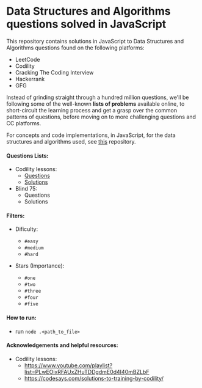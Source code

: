 # Data Structures and Algorithms questions solved in JavaScript

This repository contains solutions in JavaScript to Data Structures and Algorithms questions found on the following platforms:
- LeetCode
- Codility
- Cracking The Coding Interview
- Hackerrank
- GFG

Instead of grinding straight through a hundred million questions, we'll be following some of the well-known **lists of problems** available online, to short-circuit the learning process and get a grasp over the common patterns of questions, before moving on to more challenging questions and CC platforms.

For concepts and code implementations, in JavaScript, for the data structures and algorithms used, see [this](https://github.com/hrittik777/ds-alg-concepts-js) repository.

#### Questions Lists:
- Codility lessons:
  - [Questions](https://app.codility.com/programmers/lessons/1-iterations/)
  - [Solutions](https://github.com/hrittik777/ds-alg-questions-js/tree/main/codility-lessons)
- Blind 75:
  - Questions
  - Solutions

#### Filters:
- Dificulty:
  - `#easy`
  - `#medium`
  - `#hard`

- Stars (Importance):
  - `#one`
  - `#two`
  - `#three`
  - `#four`
  - `#five`

#### How to run:
- run `node .<path_to_file>`

#### Acknowledgements and helpful resources:
- Codility lessons:
  - https://www.youtube.com/playlist?list=PLwEOixRFAUxZHuTDDgdmE0d4I40mBZLbF
  - https://codesays.com/solutions-to-training-by-codility/

